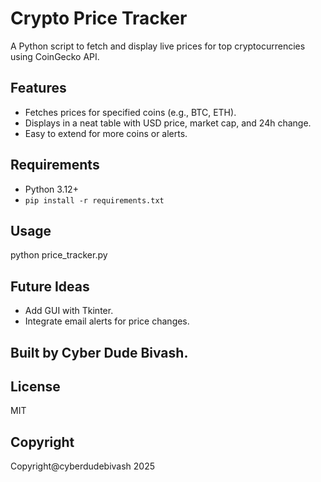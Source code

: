 # Crypto Price Tracker

A Python script to fetch and display live prices for top cryptocurrencies using CoinGecko API.

## Features
- Fetches prices for specified coins (e.g., BTC, ETH).
- Displays in a neat table with USD price, market cap, and 24h change.
- Easy to extend for more coins or alerts.

## Requirements
- Python 3.12+
- `pip install -r requirements.txt`

## Usage

python price_tracker.py


## Future Ideas
- Add GUI with Tkinter.
- Integrate email alerts for price changes.

## Built by Cyber Dude Bivash.

## License 

MIT 

## Copyright 

Copyright@cyberdudebivash  2025



